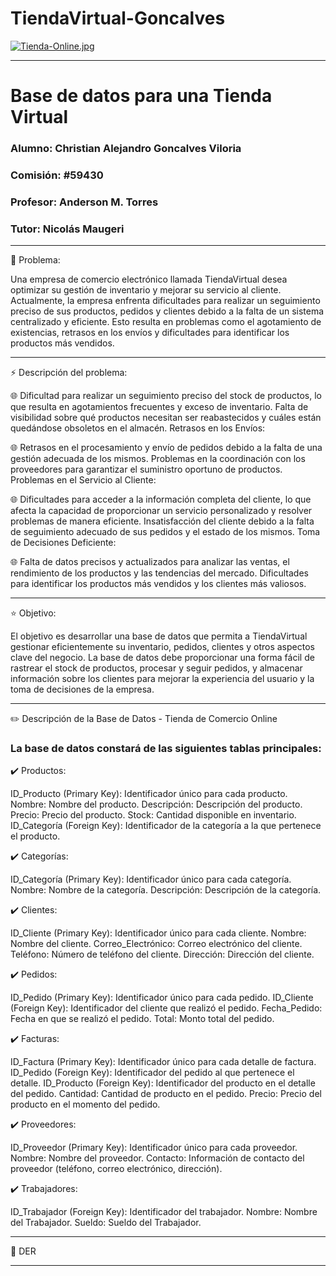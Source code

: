 # TiendaVirtual-Goncalves

[![Tienda-Online.jpg](https://i.postimg.cc/GpSGQpY5/Tienda-Online.jpg)](https://postimg.cc/4KVY4sW6)



---

# Base de datos para una Tienda Virtual

### Alumno: Christian Alejandro Goncalves Viloria

### Comisión: #59430

### Profesor: Anderson M. Torres

### Tutor: Nicolás Maugeri

---  

🌱 Problema: 

Una empresa de comercio electrónico llamada TiendaVirtual desea optimizar su gestión de inventario y mejorar su servicio al cliente. Actualmente, la empresa enfrenta dificultades para realizar un seguimiento preciso de sus productos, pedidos y clientes debido a la falta de un sistema centralizado y eficiente. Esto resulta en problemas como el agotamiento de existencias, retrasos en los envíos y dificultades para identificar los productos más vendidos.

---

⚡ Descripción del problema:

🌐 Dificultad para realizar un seguimiento preciso del stock de productos, lo que resulta en agotamientos frecuentes y exceso de inventario.
Falta de visibilidad sobre qué productos necesitan ser reabastecidos y cuáles están quedándose obsoletos en el almacén.
Retrasos en los Envíos:

🌐 Retrasos en el procesamiento y envío de pedidos debido a la falta de una gestión adecuada de los mismos.
Problemas en la coordinación con los proveedores para garantizar el suministro oportuno de productos.
Problemas en el Servicio al Cliente:

🌐 Dificultades para acceder a la información completa del cliente, lo que afecta la capacidad de proporcionar un servicio personalizado y resolver problemas de manera eficiente.
Insatisfacción del cliente debido a la falta de seguimiento adecuado de sus pedidos y el estado de los mismos.
Toma de Decisiones Deficiente:

🌐 Falta de datos precisos y actualizados para analizar las ventas, el rendimiento de los productos y las tendencias del mercado.
Dificultades para identificar los productos más vendidos y los clientes más valiosos.

---

⭐ Objetivo:

El objetivo es desarrollar una base de datos que permita a TiendaVirtual gestionar eficientemente su inventario, pedidos, clientes y otros aspectos clave del negocio. La base de datos debe proporcionar una forma fácil de rastrear el stock de productos, procesar y seguir pedidos, y almacenar información sobre los clientes para mejorar la experiencia del usuario y la toma de decisiones de la empresa.

---

✏️ Descripción de la Base de Datos - Tienda de Comercio Online

### La base de datos constará de las siguientes tablas principales:

✔️ Productos:

ID_Producto (Primary Key): Identificador único para cada producto.
Nombre: Nombre del producto.
Descripción: Descripción del producto.
Precio: Precio del producto.
Stock: Cantidad disponible en inventario.
ID_Categoría (Foreign Key): Identificador de la categoría a la que pertenece el producto.

✔️ Categorías:

ID_Categoría (Primary Key): Identificador único para cada categoría.
Nombre: Nombre de la categoría.
Descripción: Descripción de la categoría.

✔️ Clientes:

ID_Cliente (Primary Key): Identificador único para cada cliente.
Nombre: Nombre del cliente.
Correo_Electrónico: Correo electrónico del cliente.
Teléfono: Número de teléfono del cliente.
Dirección: Dirección del cliente.

✔️ Pedidos:

ID_Pedido (Primary Key): Identificador único para cada pedido.
ID_Cliente (Foreign Key): Identificador del cliente que realizó el pedido.
Fecha_Pedido: Fecha en que se realizó el pedido.
Total: Monto total del pedido.

✔️ Facturas:

ID_Factura (Primary Key): Identificador único para cada detalle de factura.
ID_Pedido (Foreign Key): Identificador del pedido al que pertenece el detalle.
ID_Producto (Foreign Key): Identificador del producto en el detalle del pedido.
Cantidad: Cantidad de producto en el pedido.
Precio: Precio del producto en el momento del pedido.

✔️ Proveedores:

ID_Proveedor (Primary Key): Identificador único para cada proveedor.
Nombre: Nombre del proveedor.
Contacto: Información de contacto del proveedor (teléfono, correo electrónico, dirección).

✔️ Trabajadores:

ID_Trabajador (Foreign Key): Identificador del trabajador.
Nombre:  Nombre del Trabajador.
Sueldo: Sueldo del Trabajador.

---

🌴 DER 



---

